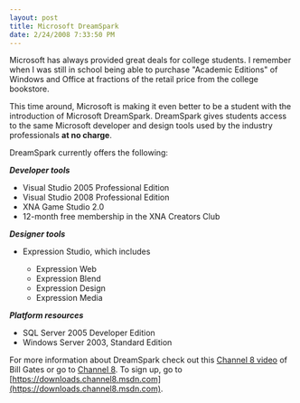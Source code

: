```yaml
---
layout: post
title: Microsoft DreamSpark
date: 2/24/2008 7:33:50 PM
---
```


Microsoft has always provided great deals for college students. I remember when I was still in school being able to purchase "Academic Editions" of Windows and Office at fractions of the retail price from the college bookstore.

This time around, Microsoft is making it even better to be a student with the introduction of Microsoft DreamSpark. DreamSpark gives students access to the same Microsoft developer and design tools used by the industry professionals **at no charge**.

DreamSpark currently offers the following:

***Developer tools***

*   Visual Studio 2005 Professional Edition  
*   Visual Studio 2008 Professional Edition  
*   XNA Game Studio 2.0  
*   12-month free membership in the XNA Creators Club 

***Designer tools***

*   Expression Studio, which includes  

    *   Expression Web  
    *   Expression Blend  
    *   Expression Design  
    *   Expression Media 

***Platform resources***

*   SQL Server 2005 Developer Edition  
*   Windows Server 2003, Standard Edition 

For more information about DreamSpark check out this [Channel 8 video](http://channel8.msdn.com/Posts/2047/) of Bill Gates or go to [Channel 8](http://channel8.msdn.com/ "channel8.msdn.com"). To sign up, go to [https://downloads.channel8.msdn.com](https://downloads.channel8.msdn.com).
